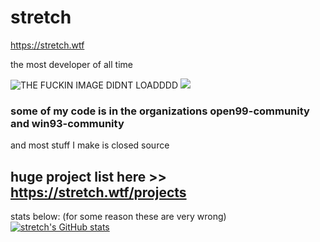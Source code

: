 # stretch
https://stretch.wtf

the most developer of all time


![THE FUCKIN IMAGE DIDNT LOADDDD](https://komarev.com/ghpvc/?username=stretch07) ![](https://hit.yhype.me/github/profile?user_id=78528552)  
### **some of my code is in the organizations open99-community and win93-community**
and most stuff I make is closed source
## huge project list here >> https://stretch.wtf/projects

stats below: (for some reason these are very wrong)  
[![stretch's GitHub stats](https://github-readme-stats.vercel.app/api?username=stretch07)](https://github.com/anuraghazra/github-readme-stats)
